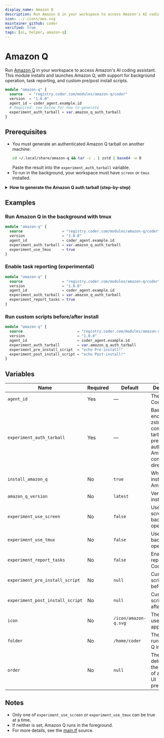 ```yaml
---
display_name: Amazon Q
description: Run Amazon Q in your workspace to access Amazon's AI coding assistant.
icon: ../.icons/aws.svg
maintainer_github: coder
verified: true
tags: [ai, helper, amazon-q]
---
```


# Amazon Q

Run [Amazon Q](https://aws.amazon.com/q/) in your workspace to access Amazon's AI coding assistant. This module installs and launches Amazon Q, with support for background operation, task reporting, and custom pre/post install scripts.

```tf
module "amazon-q" {
  source   = "registry.coder.com/modules/amazon-q/coder"
  version  = "1.0.0"
  agent_id = coder_agent.example.id
  # Required: see below for how to generate
  experiment_auth_tarball = var.amazon_q_auth_tarball
}
```

## Prerequisites

- You must generate an authenticated Amazon Q tarball on another machine:
  ```sh
  cd ~/.local/share/amazon-q && tar -c . | zstd | base64 -w 0
  ```
  Paste the result into the `experiment_auth_tarball` variable.
- To run in the background, your workspace must have `screen` or `tmux` installed.

<details>
<summary><strong>How to generate the Amazon Q auth tarball (step-by-step)</strong></summary>

**1. Install and authenticate Amazon Q on your local machine:**

- Download and install Amazon Q from the [official site](https://aws.amazon.com/q/).
- Run `q login` and complete the authentication process in your terminal.

**2. Locate your Amazon Q config directory:**

- The config is typically stored at `~/.local/share/amazon-q`.

**3. Generate the tarball:**

- Run the following command in your terminal (Linux/macOS):
  ```sh
  cd ~/.local/share/amazon-q
  tar -c . | zstd | base64 -w 0
  ```
- If you are on macOS and do not have `zstd`, you can install it with Homebrew:
  ```sh
  brew install zstd
  ```
- If your version of `base64` does not support `-w 0`, use `| base64` instead (the output will just be wrapped).

**4. Copy the output:**

- The command will output a long string. Copy this entire string.

**5. Paste into your Terraform variable:**

- Assign the string to the `experiment_auth_tarball` variable in your Terraform configuration, for example:
  ```tf
  variable "amazon_q_auth_tarball" {
    type    = string
    default = "PASTE_LONG_STRING_HERE"
  }
  ```

**Note:**

- You must re-generate the tarball if you log out or re-authenticate Amazon Q on your local machine.
- This process is required for each user who wants to use Amazon Q in their workspace.

[Reference: Amazon Q documentation](https://docs.aws.amazon.com/amazonq/latest/qdeveloper-ug/generate-docs.html)

</details>

## Examples

### Run Amazon Q in the background with tmux

```tf
module "amazon-q" {
  source                  = "registry.coder.com/modules/amazon-q/coder"
  version                 = "1.0.0"
  agent_id                = coder_agent.example.id
  experiment_auth_tarball = var.amazon_q_auth_tarball
  experiment_use_tmux     = true
}
```

### Enable task reporting (experimental)

```tf
module "amazon-q" {
  source                  = "registry.coder.com/modules/amazon-q/coder"
  version                 = "1.0.0"
  agent_id                = coder_agent.example.id
  experiment_auth_tarball = var.amazon_q_auth_tarball
  experiment_report_tasks = true
}
```

### Run custom scripts before/after install

```tf
module "amazon-q" {
  source                         = "registry.coder.com/modules/amazon-q/coder"
  version                        = "1.0.0"
  agent_id                       = coder_agent.example.id
  experiment_auth_tarball        = var.amazon_q_auth_tarball
  experiment_pre_install_script  = "echo Pre-install!"
  experiment_post_install_script = "echo Post-install!"
}
```

## Variables

| Name                             | Required | Default              | Description                                                                               |
| -------------------------------- | -------- | -------------------- | ----------------------------------------------------------------------------------------- |
| `agent_id`                       | Yes      | —                    | The ID of a Coder agent.                                                                  |
| `experiment_auth_tarball`        | Yes      | —                    | Base64-encoded, zstd-compressed tarball of a pre-authenticated Amazon Q config directory. |
| `install_amazon_q`               | No       | `true`               | Whether to install Amazon Q.                                                              |
| `amazon_q_version`               | No       | `latest`             | Version to install.                                                                       |
| `experiment_use_screen`          | No       | `false`              | Use GNU screen for background operation.                                                  |
| `experiment_use_tmux`            | No       | `false`              | Use tmux for background operation.                                                        |
| `experiment_report_tasks`        | No       | `false`              | Enable task reporting to Coder.                                                           |
| `experiment_pre_install_script`  | No       | `null`               | Custom script to run before install.                                                      |
| `experiment_post_install_script` | No       | `null`               | Custom script to run after install.                                                       |
| `icon`                           | No       | `/icon/amazon-q.svg` | The icon to use for the app.                                                              |
| `folder`                         | No       | `/home/coder`        | The folder to run Amazon Q in.                                                            |
| `order`                          | No       | `null`               | The order determines the position of app in the UI presentation.                          |

## Notes

- Only one of `experiment_use_screen` or `experiment_use_tmux` can be true at a time.
- If neither is set, Amazon Q runs in the foreground.
- For more details, see the [main.tf](./main.tf) source.

<!-- RODO: Add Screenshot of Amazon-Q In Action -->
